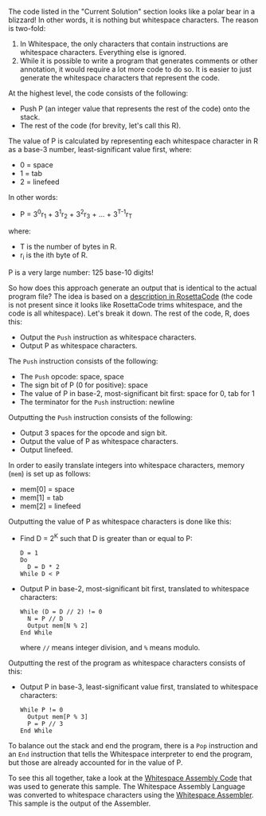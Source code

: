 The code listed in the "Current Solution" section looks like a polar bear in a
blizzard! In other words, it is nothing but whitespace characters. The reason
is two-fold:

1. In Whitespace, the only characters that contain instructions are whitespace
   characters. Everything else is ignored.
2. While it is possible to write a program that generates comments or other
   annotation, it would require a lot more code to do so. It is easier to just
   generate the whitespace characters that represent the code.

At the highest level, the code consists of the following:

- Push P (an integer value that represents the rest of the code) onto the
  stack.
- The rest of the code (for brevity, let's call this R).

The value of P is calculated by representing each whitespace character in
R as a base-3 number, least-significant value first, where:

- 0 = space
- 1 = tab
- 2 = linefeed

In other words:

- P = 3<sup>0</sup>r<sub>1</sub> + 3<sup>1</sup>r<sub>2</sub> + 3<sup>2</sup>r<sub>3</sub> + ... + 3<sup>T-1</sup>r<sub>T</sub>

where:

- T is the number of bytes in R.
- r<sub>i</sub> is the ith byte of R.

P is a very large number: 125 base-10 digits!

So how does this approach generate an output that is identical to the actual
program file? The idea is based on a [description in RosettaCode][1] (the code
is not present since it looks like RosettaCode trims whitespace, and the code
is all whitespace). Let's break it down. The rest of the code, R, does this:

- Output the `Push` instruction as whitespace characters.
- Output P as whitespace characters.

The `Push` instruction consists of the following:

- The `Push` opcode: space, space
- The sign bit of P (0 for positive): space
- The value of P in base-2, most-significant bit first: space for 0, tab
  for 1
- The terminator for the `Push` instruction: newline

Outputting the `Push` instruction consists of the following:

- Output 3 spaces for the opcode and sign bit.
- Output the value of P as whitespace characters.
- Output linefeed.

In order to easily translate integers into whitespace characters, memory
(`mem`) is set up as follows:

- mem\[0\] = space
- mem\[1\] = tab
- mem\[2\] = linefeed

Outputting the value of P as whitespace characters is done like this:

- Find D = 2<sup>K</sup> such that D is greater than or equal to P:
  ```
  D = 1
  Do
    D = D * 2
  While D < P
  ```
- Output P in base-2, most-significant bit first, translated to whitespace
  characters:
  ```
  While (D = D // 2) != 0
    N = P // D
    Output mem[N % 2]
  End While
  ```
  where `//` means integer division, and `%` means modulo.

Outputting the rest of the program as whitespace characters consists of this:

- Output P in base-3, least-significant value first, translated to whitespace
  characters:
  ```
  While P != 0
    Output mem[P % 3]
    P = P // 3
  End While
  ```

To balance out the stack and end the program, there is a `Pop` instruction and
an `End` instruction that tells the Whitespace interpreter to end the program,
but those are already accounted for in the value of P.

To see this all together, take a look at the [Whitespace Assembly Code][2]
that was used to generate this sample. The Whitespace Assembly Language was
converted to whitespace characters using the [Whitespace Assembler][3]. This
sample is the output of the Assembler.

[1]: https://rosettacode.org/wiki/Quine#Whitespace
[2]: https://github.com/rzuckerm/whitespace-quine/blob/main/quine.ws.asm
[3]: https://pypi.org/project/whitespace-asm/
